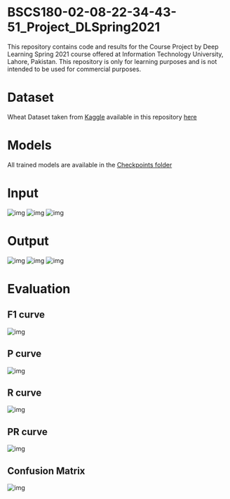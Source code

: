 # BSCS180-02-08-22-34-43-51_Project_DLSpring2021
This repository contains code and results for the Course Project by Deep Learning Spring 2021 course offered at Information Technology University, Lahore, Pakistan. This repository is only for learning purposes and is not intended to be used for commercial purposes.
# Dataset
Wheat Dataset taken from [Kaggle](https://www.kaggle.com/c/global-wheat-detection/data) available in this repository [here](https://github.com/Shuja-Mahmood/BSCS180-02-08-22-34-43-51_Project_DLSpring2021/tree/main/yolov5/Wheat_data/labels)
# Models
All trained models are available in the [Checkpoints folder](https://github.com/Shuja-Mahmood/BSCS180-02-08-22-34-43-51_Project_DLSpring2021/tree/main/Checkpoints)
# Input
![img](https://github.com/Shuja-Mahmood/BSCS180-02-08-22-34-43-51_Project_DLSpring2021/blob/main/images/ad3fea21b_inp.jpg)
![img](https://github.com/Shuja-Mahmood/BSCS180-02-08-22-34-43-51_Project_DLSpring2021/blob/main/images/b2de96e22_inp.jpg)
![img](https://github.com/Shuja-Mahmood/BSCS180-02-08-22-34-43-51_Project_DLSpring2021/blob/main/images/b77e8c906_inp.jpg)
# Output
![img](https://github.com/Shuja-Mahmood/BSCS180-02-08-22-34-43-51_Project_DLSpring2021/blob/main/images/ad3fea21b.jpg)
![img](https://github.com/Shuja-Mahmood/BSCS180-02-08-22-34-43-51_Project_DLSpring2021/blob/main/images/b2de96e22.jpg)
![img](https://github.com/Shuja-Mahmood/BSCS180-02-08-22-34-43-51_Project_DLSpring2021/blob/main/images/b77e8c906.jpg)
# Evaluation
## F1 curve
![img](https://github.com/Shuja-Mahmood/BSCS180-02-08-22-34-43-51_Project_DLSpring2021/blob/main/images/F1_curve.png)
## P curve
![img](https://github.com/Shuja-Mahmood/BSCS180-02-08-22-34-43-51_Project_DLSpring2021/blob/main/images/P_curve.png)
## R curve
![img](https://github.com/Shuja-Mahmood/BSCS180-02-08-22-34-43-51_Project_DLSpring2021/blob/main/images/R_curve.png)
## PR curve
![img](https://github.com/Shuja-Mahmood/BSCS180-02-08-22-34-43-51_Project_DLSpring2021/blob/main/images/PR_curve.png)
## Confusion Matrix
![img](https://github.com/Shuja-Mahmood/BSCS180-02-08-22-34-43-51_Project_DLSpring2021/blob/main/images/confusion_matrix.png)

